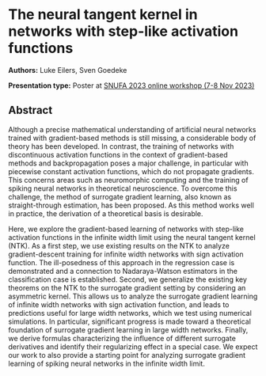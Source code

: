# The neural tangent kernel in networks with step-like activation functions

**Authors:** Luke Eilers, Sven Goedeke

**Presentation type:** Poster at [SNUFA 2023 online workshop (7-8 Nov 2023)](https://snufa.net/2023)

## Abstract

Although a precise mathematical understanding of artificial neural networks trained with gradient-based methods is still missing, a considerable body of theory has been developed. In contrast, the training of networks with discontinuous activation functions in the context of gradient-based methods and backpropagation poses a major challenge, in particular with piecewise constant activation functions, which do not propagate gradients. This concerns areas such as neuromorphic computing and the training of spiking neural networks in theoretical neuroscience. To overcome this challenge, the method of surrogate gradient learning, also known as straight-through estimation, has been proposed. As this method works well in practice, the derivation of a theoretical basis is desirable.

Here, we explore the gradient-based learning of networks with step-like activation functions in the infinite width limit using the neural tangent kernel (NTK). As a first step, we use existing results on the NTK to analyze gradient-descent training for infinite width networks with sign activation function. The ill-posedness of this approach in the regression case is demonstrated and a connection to Nadaraya-Watson estimators in the classification case is established. Second, we generalize the existing key theorems on the NTK to the surrogate gradient setting by considering an asymmetric kernel. This allows us to analyze the surrogate gradient learning of infinite width networks with sign activation function, and leads to predictions useful for large width networks, which we test using numerical simulations. In particular, significant progress is made toward a theoretical foundation of surrogate gradient learning in large width networks. Finally, we derive formulas characterizing the influence of different surrogate derivatives and identify their regularizing effect in a special case. We expect our work to also provide a starting point for analyzing surrogate gradient learning of spiking neural networks in the infinite width limit.